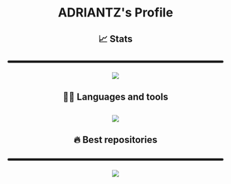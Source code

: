<h1 align="center">ADRIANTZ's Profile</h1>

<div align="center">


<h2>📈 Stats<h2>

<hr style="height:5px; border: 1px solid #ccc; border-radius: 20px;">

![](https://github-readme-stats.vercel.app/api?username=adriantz&show_icons=true)


<h2>🧑‍💻 Languages and tools<h2>


[![](https://github-readme-stats.vercel.app/api/top-langs/?username=adriantz&layout=compact)](https://github.com/anuraghazra/github-readme-stats)

<h2>🔥 Best repositories<h2>

<hr style="height:5px; border: 1px solid #ccc; border-radius: 20px;">

[![](https://github-readme-stats.vercel.app/api/pin/?username=adriantz&repo=TZ-HUDV1)](https://github.com/adriantz/TZ-HUDV1)

<div>
